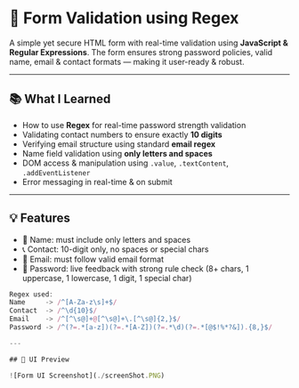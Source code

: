 # 🔐 Form Validation using Regex

A simple yet secure HTML form with real-time validation using **JavaScript & Regular Expressions**. The form ensures strong password policies, valid name, email & contact formats — making it user-ready & robust.

---

## 📚 What I Learned

- How to use **Regex** for real-time password strength validation
- Validating contact numbers to ensure exactly **10 digits**
- Verifying email structure using standard **email regex**
- Name field validation using **only letters and spaces**
- DOM access & manipulation using `.value`, `.textContent`, `.addEventListener`
- Error messaging in real-time & on submit

---

## 💡 Features

- 👨 Name: must include only letters and spaces  
- 📞 Contact: 10-digit only, no spaces or special chars  
- 📧 Email: must follow valid email format  
- 🔐 Password: live feedback with strong rule check (8+ chars, 1 uppercase, 1 lowercase, 1 digit, 1 special char)

```js
Regex used:
Name     -> /^[A-Za-z\s]+$/
Contact  -> /^\d{10}$/
Email    -> /^[^\s@]+@[^\s@]+\.[^\s@]{2,}$/
Password -> /^(?=.*[a-z])(?=.*[A-Z])(?=.*\d)(?=.*[@$!%*?&]).{8,}$/

---

## 📸 UI Preview

![Form UI Screenshot](./screenShot.PNG)
